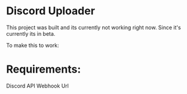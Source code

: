 # Discord Uploader

This project was built and its currently not working right now. Since it's currently its in beta.

To make this to work:

# Requirements:

Discord API Webhook Url
